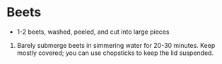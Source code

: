 # Beets

- 1-2 beets, washed, peeled, and cut into large pieces

1. Barely submerge beets in simmering water for 20-30 minutes. Keep mostly covered; you can use chopsticks to keep the lid suspended.
